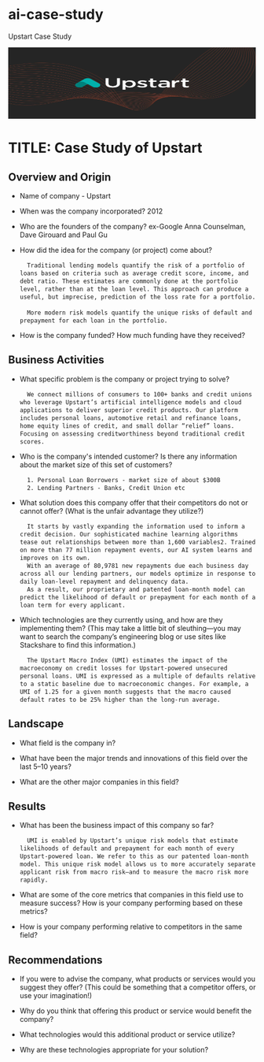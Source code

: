 # ai-case-study
Upstart Case Study
<div style="text-align: center;">
    <img src="upstart-img.png" width="775" height="145"/>
</div>

# TITLE: Case Study of Upstart 

## Overview and Origin

* Name of company - Upstart

* When was the company incorporated? 2012

* Who are the founders of the company? ex-Google Anna Counselman, Dave Girouard and Paul Gu

* How did the idea for the company (or project) come about?

        Traditional lending models quantify the risk of a portfolio of loans based on criteria such as average credit score, income, and debt ratio. These estimates are commonly done at the portfolio level, rather than at the loan level. This approach can produce a useful, but imprecise, prediction of the loss rate for a portfolio.

        More modern risk models quantify the unique risks of default and prepayment for each loan in the portfolio.

* How is the company funded? How much funding have they received?

## Business Activities

* What specific problem is the company or project trying to solve? 

        We connect millions of consumers to 100+ banks and credit unions who leverage Upstart’s artificial intelligence models and cloud applications to deliver superior credit products. Our platform includes personal loans, automotive retail and refinance loans, home equity lines of credit, and small dollar “relief” loans. Focusing on assessing creditworthiness beyond traditional credit scores.

* Who is the company's intended customer? Is there any information about the market size of this set of customers?

        1. Personal Loan Borrowers - market size of about $300B
        2. Lending Partners - Banks, Credit Union etc
        

* What solution does this company offer that their competitors do not or cannot offer? (What is the unfair advantage they utilize?)

        It starts by vastly expanding the information used to inform a credit decision. Our sophisticated machine learning algorithms tease out relationships between more than 1,600 variables2. Trained on more than 77 million repayment events, our AI system learns and improves on its own.
        With an average of 80,9781 new repayments due each business day across all our lending partners, our models optimize in response to daily loan-level repayment and delinquency data.
        As a result, our proprietary and patented loan-month model can predict the likelihood of default or prepayment for each month of a loan term for every applicant.



* Which technologies are they currently using, and how are they implementing them? (This may take a little bit of sleuthing&mdash;you may want to search the company’s engineering blog or use sites like Stackshare to find this information.)
                
        The Upstart Macro Index (UMI) estimates the impact of the macroeconomy on credit losses for Upstart-powered unsecured personal loans. UMI is expressed as a multiple of defaults relative to a static baseline due to macroeconomic changes. For example, a UMI of 1.25 for a given month suggests that the macro caused default rates to be 25% higher than the long-run average.

## Landscape

* What field is the company in?

* What have been the major trends and innovations of this field over the last 5&ndash;10 years?

* What are the other major companies in this field?

## Results

* What has been the business impact of this company so far?

        UMI is enabled by Upstart’s unique risk models that estimate likelihoods of default and prepayment for each month of every Upstart-powered loan. We refer to this as our patented loan-month model. This unique risk model allows us to more accurately separate applicant risk from macro risk—and to measure the macro risk more rapidly.

* What are some of the core metrics that companies in this field use to measure success? How is your company performing based on these metrics?

* How is your company performing relative to competitors in the same field?

## Recommendations

* If you were to advise the company, what products or services would you suggest they offer? (This could be something that a competitor offers, or use your imagination!)

* Why do you think that offering this product or service would benefit the company?

* What technologies would this additional product or service utilize?

* Why are these technologies appropriate for your solution?